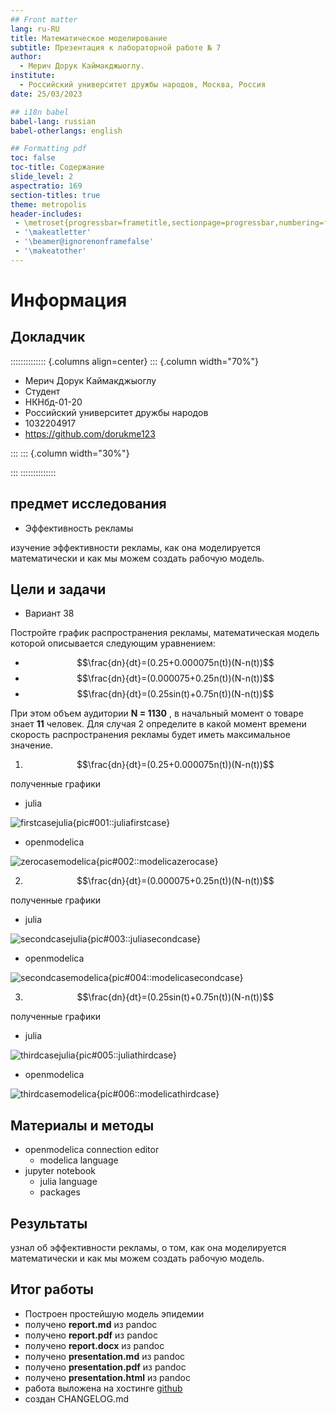 ```yaml
---
## Front matter
lang: ru-RU
title: Математическое моделирование
subtitle: Презентация к лабораторной работе № 7
author:
  - Мерич Дорук Каймакджыоглу.
institute:
  - Российский университет дружбы народов, Москва, Россия
date: 25/03/2023

## i18n babel
babel-lang: russian
babel-otherlangs: english

## Formatting pdf
toc: false
toc-title: Содержание
slide_level: 2
aspectratio: 169
section-titles: true
theme: metropolis
header-includes:
 - \metroset{progressbar=frametitle,sectionpage=progressbar,numbering=fraction}
 - '\makeatletter'
 - '\beamer@ignorenonframefalse'
 - '\makeatother'
---
```


# Информация
## Докладчик

:::::::::::::: {.columns align=center}
::: {.column width="70%"}

  * Мерич Дорук Каймакджыоглу
  * Студент
  * НКНбд-01-20
  * Российский университет дружбы народов
  * 1032204917
  * <https://github.com/dorukme123>

:::
::: {.column width="30%"}

:::
::::::::::::::

## предмет исследования

- Эффективность рекламы

изучение эффективности рекламы, как она моделируется математически и как мы можем создать рабочую модель.

## Цели и задачи

- Вариант 38

Постройте график распространения рекламы, математическая модель которой описывается следующим уравнением:

- $$\frac{dn}{dt}=(0.25+0.000075n(t))(N-n(t))$$
- $$\frac{dn}{dt}=(0.000075+0.25n(t))(N-n(t))$$
- $$\frac{dn}{dt}=(0.25sin(t)+0.75n(t))(N-n(t))$$

При этом объем аудитории **N = 1130** , в начальный момент о товаре знает **11** человек. Для случая 2 определите в какой момент времени скорость распространения рекламы будет иметь максимальное значение.

1. $$\frac{dn}{dt}=(0.25+0.000075n(t))(N-n(t))$$

полученные графики

  * julia

  ![firstcasejulia](image/julia1.jpg){pic#001::juliafirstcase}
  

  * openmodelica

  ![zerocasemodelica](image/modelica1.jpg){pic#002::modelicazerocase}
  
2. $$\frac{dn}{dt}=(0.000075+0.25n(t))(N-n(t))$$

полученные графики

  * julia

  ![secondcasejulia](image/julia2.jpg){pic#003::juliasecondcase}
  

  * openmodelica

  ![secondcasemodelica](image/modelica2.jpg){pic#004::modelicasecondcase}

3. $$\frac{dn}{dt}=(0.25sin(t)+0.75n(t))(N-n(t))$$

полученные графики

  * julia

  ![thirdcasejulia](image/julia3.jpg){pic#005::juliathirdcase}
  

  * openmodelica

  ![thirdcasemodelica](image/modelica3.jpg){pic#006::modelicathirdcase}


## Материалы и методы

- openmodelica connection editor
  - modelica language
- jupyter notebook
  - julia language 
  - packages
      
## Результаты

узнал об эффективности рекламы, о том, как она моделируется математически и как мы можем создать рабочую модель.

## Итог работы

- Построен простейшую модель эпидемии 
- получено **report.md** из pandoc
- получено **report.pdf** из pandoc
- получено **report.docx** из pandoc
- получено **presentation.md** из pandoc
- получено **presentation.pdf** из pandoc
- получено **presentation.html** из pandoc
- работа выложена на хостинге [github](https://github.com/dorukme123)
- создан CHANGELOG.md 
